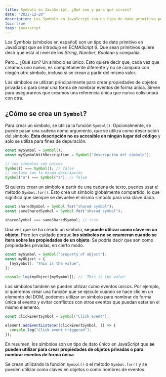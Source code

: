 ```yaml
---
title: Symbols en JavaScript. ¿Qué son y para qué sirven?
date: "2022-12-20"
description: Los Symbols en JavaScript son un tipo de dato primitivo pero poca gente sabe su utilidad. ¡Te la explico en este artículo!
toc: true
tags: javascript
---
```


Los _Symbols_ (símbolos en español) son un tipo de dato primitivo en JavaScript que se introdujo en _ECMAScript 6_. Que sean primitivos quiere decir que está al nivel de los _String_, _Number_, _Boolean_ y compañía.

Pero... ¿Qué son? Un símbolo es único. Esto quiere decir que, cada vez que creamos uno nuevo, es completamente diferente y no se compara con ningún otro símbolo, incluso si se crean a partir del mismo valor.

Los símbolos se utilizan principalmente para crear propiedades de objetos privadas o para crear una forma de nombrar eventos de forma única. Sirven para asegurarnos que creamos una referencia única que nunca colisionará con otra.

## ¿Cómo se crea un `Symbol`?

Para crear un símbolo, se utiliza la función `Symbol()`. Opcionalmente, se puede pasar una cadena como argumento, que se utiliza como descripción del símbolo. **Esta descripción no es accesible en ningún lugar del código** y solo se utiliza para fines de depuración.

```javascript
const mySymbol = Symbol();
const mySymbolWithDescription = Symbol("descripción del símbolo");

// los símbolos son únicos
Symbol() === Symbol(); // false
// incluso con la misma descripción
Symbol("a") === Symbol("a"); // false
```

Si quieres crear un símbolo a partir de una cadena de texto, puedes usar el método `Symbol.for()`. Esto crea un símbolo globalmente compartido, lo que significa que siempre se devuelve el mismo símbolo para una clave dada.

```javascript
const sharedSymbol = Symbol.for("shared symbol");
const sameSharedSymbol = Symbol.for("shared symbol");

sharedSymbol === sameSharedSymbol; // true
```

Una vez que se ha creado un símbolo, **se puede utilizar como clave en un objeto**. Pero ten cuidado porque **los símbolos no se enumeran cuando se itera sobre las propiedades de un objeto**. Se podría decir que son como propiedades privadas, en cierto modo.

```javascript
const mySymbol = Symbol("property of object");
const myObject = {
  [mySymbol]: "This is the value",
};

console.log(myObject[mySymbol]); // 'This is the value'
```

Los símbolos también se pueden utilizar como eventos únicos. Por ejemplo, si queremos crear una función que se ejecute cuando se hace clic en un elemento del DOM, podemos utilizar un símbolo para nombrar de forma única el evento y evitar conflictos con otros eventos que puedan estar en el mismo elemento.

```javascript
const clickEventSymbol = Symbol("Click event");

element.addEventListener(clickEventSymbol, () => {
  console.log("Click event triggered");
});
```

En resumen, los símbolos son un tipo de dato único en JavaScript que **se pueden utilizar para crear propiedades de objetos privadas o para nombrar eventos de forma única**.

Se crean utilizando la función `Symbol()` o el método `Symbol.for()` y se pueden utilizar como claves en objetos o como nombres de eventos.
